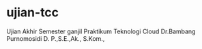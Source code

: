 # ujian-tcc
Ujian Akhir Semester ganjil Praktikum Teknologi Cloud Dr.Bambang Purnomosidi D. P.,S.E.,Ak., S.Kom.,
